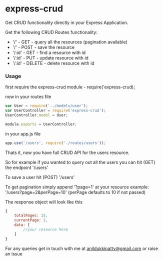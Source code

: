 # express-crud
Get CRUD functionality directly in your Express Application.

Get the following CRUD Routes functionality:

 * '/' - GET - query all the resources (pagination available)
 * '/' - POST - save the resource
 * '/:id' - GET - find a resource with id
 * '/:id' - PUT - update resource with id
 * '/:id' - DELETE - delete resource with id

### Usage

first require the express-crud module - require('express-crud);

now in your routes file

```javascript
var User = require('../models/user');
var UserController = require('express-crud');
UserController.model = User;

module.exports = UserController;
```

in your app.js file

```javascript
app.use('/users', require('./routes/users'));
```


Thats it, now you have full CRUD API for the users resource.

So for example if you wanted to query out all the users you can hit (GET) the endpoint '/users'

To save a user hit (POST) '/users'

To get pagination simply append '?page=1' at your resource example: '/users?page=2&perPage=10' (perPage defaults to 10 if not passed)

The response object will look like this

```javascript
{
	totalPages: 15,
    currentPage: 2,
    data: [
    	//your resource here
    ]
}
```

For any queries get in touch with me at anildukkipatty@gmail.com or raise an issue
